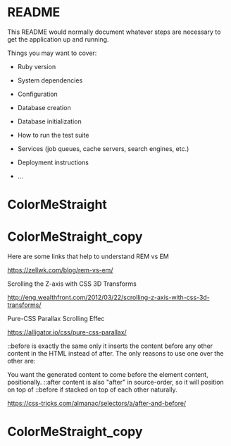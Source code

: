 # README

This README would normally document whatever steps are necessary to get the
application up and running.

Things you may want to cover:

* Ruby version

* System dependencies

* Configuration

* Database creation

* Database initialization

* How to run the test suite

* Services (job queues, cache servers, search engines, etc.)

* Deployment instructions

* ...
# ColorMeStraight
# ColorMeStraight_copy

Here are some links that help to understand
REM vs EM

https://zellwk.com/blog/rem-vs-em/

Scrolling the Z-axis with CSS 3D Transforms

http://eng.wealthfront.com/2012/03/22/scrolling-z-axis-with-css-3d-transforms/

Pure-CSS Parallax Scrolling Effec

https://alligator.io/css/pure-css-parallax/



::before is exactly the same only it inserts the content before any other content in the HTML instead of after. The only reasons to use one over the other are:

You want the generated content to come before the element content, positionally.
::after content is also "after" in source-order, so it will position on top of ::before if stacked on top of each other naturally.

https://css-tricks.com/almanac/selectors/a/after-and-before/
# ColorMeStraight_copy
